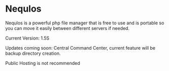 # Nequlos
Nequlos is a powerful php file manager that is free to use and is portable so you can move it easily between different servers if needed.

Current Version: 1.5S

Updates coming soon:
Central Command Center, current feature will be backup directory creation.

Public Hosting is not recommended
